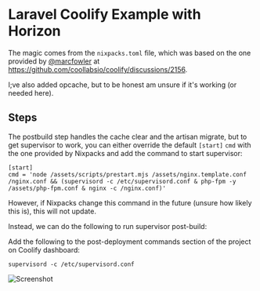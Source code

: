 # Laravel Coolify Example with Horizon

The magic comes from the `nixpacks.toml` file, which was based on the one provided by [@marcfowler](https://github.com/marcfowler) at https://github.com/coollabsio/coolify/discussions/2156.

I;ve also added opcache, but to be honest am unsure if it's working (or needed here).

## Steps

The postbuild step handles the cache clear and the artisan migrate, but to get supervisor to work, you can either override the default `[start]` `cmd` with the one provided by Nixpacks and add the command to start supervisor:
```
[start]
cmd = 'node /assets/scripts/prestart.mjs /assets/nginx.template.conf /nginx.conf && (supervisord -c /etc/supervisord.conf & php-fpm -y /assets/php-fpm.conf & nginx -c /nginx.conf)'
```

However, if Nixpacks change this command in the future (unsure how likely this is), this will not update.

Instead, we can do the following to run supervisor post-build:

Add the following to the post-deployment commands section of the project on Coolify dashboard:
```
supervisord -c /etc/supervisord.conf
```

![Screenshot](https://raw.githubusercontent.com/Nathanjms/laravel-coolify-example/main/coolify-laravel.png)
